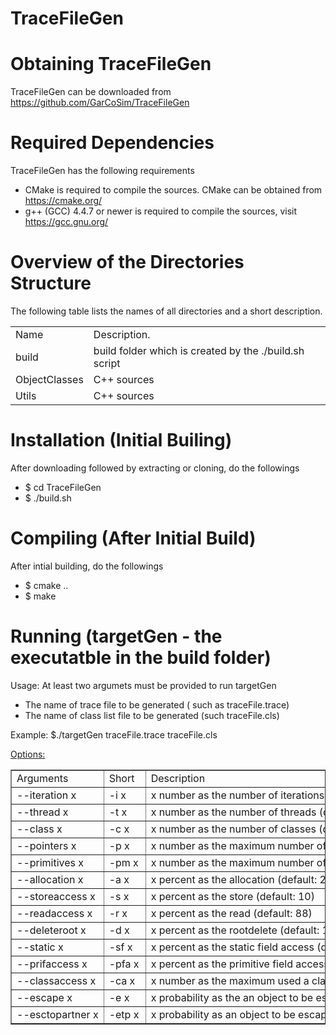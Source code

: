 # TraceFileGen

# Obtaining TraceFileGen
TraceFileGen can be downloaded from https://github.com/GarCoSim/TraceFileGen

# Required Dependencies
  TraceFileGen has the following requirements
  * CMake is required to compile the sources. CMake can be obtained from https://cmake.org/
  * g++ (GCC) 4.4.7 or newer is required to compile the sources, visit https://gcc.gnu.org/

# Overview of the Directories Structure
  The following table lists the names of all directories and a short description.
  <table>
  <tbody>
    <tr>
      <td>
      <div>Name</div>
      </td>
      <td>
      Description.
      </td>
      </tr>
    <tr>
      <td>
      <div>build</div>
      </td>
      <td>
      build folder which is created by the ./build.sh script 
      </td>
      </tr>
    <tr>
      <td>
      <div>ObjectClasses</div>
      </td>
      <td>
      C++ sources
      </td>
      </tr>
    <tr>
      <td>
      <div>Utils</div>
      </td>
      <td>
       C++ sources 
      </td>
      </tr>
  </tbody>
  </table>
  
# Installation (Initial Builing)
  After downloading followed by extracting or cloning, do the followings
  * $ cd TraceFileGen
  * $ ./build.sh

# Compiling (After Initial Build)
  After intial building, do the followings
  * $ cmake ..
  * $ make
  
# Running (targetGen - the executatble in the build folder)
Usage: At least two argumets must be provided to run targetGen
* The name of trace file to be generated ( such as traceFile.trace)
* The name of class list file to be generated (such traceFile.cls)

Example: $./targetGen traceFile.trace traceFile.cls

<u>Options:</u>
<table class="" cellspacing=0 border=1>
                <tbody>
                    <tr style="height:20px;">
                        <td style="min-width:50px">
                            <nobr>Arguments</nobr>
                        </td>
                        <td style="min-width:50px">
                            <nobr>Short</nobr>
                        </td>
                        <td style="min-width:50px">
                            <nobr>Description</nobr>
                        </td>
                    </tr>
                    <tr style="height:20px;">
                        <td style="min-width:50px">
                            <nobr> --iteration x </nobr>
                        </td>
                        <td style="min-width:50px">
                            <nobr>-i x</nobr>
                        </td>
                        <td style="min-width:50px">
                            <nobr>x number as the number of iterations (default: 100)</nobr>
                        </td>
                    </tr>
                    <tr style="height:20px;">
                        <td style="min-width:50px">
                            <nobr> --thread x</nobr>
                        </td>
                        <td style="min-width:50px">
                            <nobr>-t x</nobr>
                        </td>
                        <td style="min-width:50px">
                            <nobr>x number as the number of threads (default: 10)</nobr>
                        </td>
                    </tr>
                    <tr style="height:20px;">
                        <td style="min-width:50px">
                            <nobr> --class x</nobr>
                        </td>
                        <td style="min-width:50px">
                            <nobr>-c x</nobr>
                        </td>
                        <td style="min-width:50px">
                            <nobr>x number as the number of classes (default: 300)</nobr>
                        </td>
                    </tr>
                    <tr style="height:20px;">
                        <td style="min-width:50px">
                            <nobr> --pointers x</nobr>
                        </td>
                        <td style="min-width:50px">
                            <nobr>-p x</nobr>
                        </td>
                        <td style="min-width:50px">
                            <nobr>x number as the maximum number of pointer fields in objects/static pointer fields in classes (default: 10)</nobr>
                        </td>
                    </tr>
                    <tr style="height:20px;">
                        <td style="min-width:50px">
                            <nobr> --primitives x</nobr>
                        </td>
                        <td style="min-width:50px">
                            <nobr>-pm x</nobr>
                        </td>
                        <td style="min-width:50px">
                            <nobr>x number as the maximum number of primitive fields in objects/static primitive fields in classes (default: 6)</nobr>
                        </td>
                    </tr>
                    <tr style="height:20px;">
                        <td style="min-width:50px">
                            <nobr> --allocation x</nobr>
                        </td>
                        <td style="min-width:50px">
                            <nobr>-a x</nobr>
                        </td>
                        <td style="min-width:50px">
                            <nobr>x percent as the allocation (default: 2)</nobr>
                        </td>
                    </tr>
                    <tr style="height:20px;">
                        <td style="min-width:50px">
                            <nobr> --storeaccess x</nobr>
                        </td>
                        <td style="min-width:50px">
                            <nobr>-s x</nobr>
                        </td>
                        <td style="min-width:50px">
                            <nobr>x percent as the store (default: 10)</nobr>
                        </td>
                    </tr>
                    <tr style="height:20px;">
                        <td style="min-width:50px">
                            <nobr> --readaccess x</nobr>
                        </td>
                        <td style="min-width:50px">
                            <nobr>-r x</nobr>
                        </td>
                        <td style="min-width:50px">
                            <nobr>x percent as the read (default: 88)</nobr>
                        </td>
                    </tr>
                    <tr style="height:20px;">
                        <td style="min-width:50px">
                            <nobr> --deleteroot x</nobr>
                        </td>
                        <td style="min-width:50px">
                            <nobr>-d x</nobr>
                        </td>
                        <td style="min-width:50px">
                            <nobr>x percent as the rootdelete (default: 10)</nobr>
                        </td>
                    </tr>
                    <tr style="height:20px;">
                        <td style="min-width:50px">
                            <nobr> --static x</nobr>
                        </td>
                        <td style="min-width:50px">
                            <nobr>-sf x</nobr>
                        </td>
                        <td style="min-width:50px">
                            <nobr>x percent as the static field access (default: 30)</nobr>
                        </td>
                    </tr>
                    <tr style="height:20px;">
                        <td style="min-width:50px">
                            <nobr> --prifaccess x</nobr>
                        </td>
                        <td style="min-width:50px">
                            <nobr>-pfa x</nobr>
                        </td>
                        <td style="min-width:50px">
                            <nobr>x percent as the primitive field access (default: 70)</nobr>
                        </td>
                    </tr>
                    <tr style="height:20px;">
                        <td style="min-width:50px">
                            <nobr> --classaccess x</nobr>
                        </td>
                        <td style="min-width:50px">
                            <nobr>-ca x</nobr>
                        </td>
                        <td style="min-width:50px">
                            <nobr>x number as the maximum used a class to create objects (default: 300)</nobr>
                        </td>
                    </tr>
                    <tr style="height:20px;">
                        <td style="min-width:50px">
                            <nobr> --escape x</nobr>
                        </td>
                        <td style="min-width:50px">
                            <nobr>-e x</nobr>
                        </td>
                        <td style="min-width:50px">
                            <nobr>x probability as the an object to be escaped (default: 20)</nobr>
                        </td>
                    </tr>
                    <tr style="height:20px;">
                        <td style="min-width:50px">
                            <nobr> --esctopartner x</nobr>
                        </td>
                        <td style="min-width:50px">
                            <nobr>-etp x</nobr>
                        </td>
                        <td style="min-width:50px">
                            <nobr>x probability as an object to be escaped to partner thread (default: 90)</nobr>
                        </td>
                    </tr>
                </tbody>
            </table>

